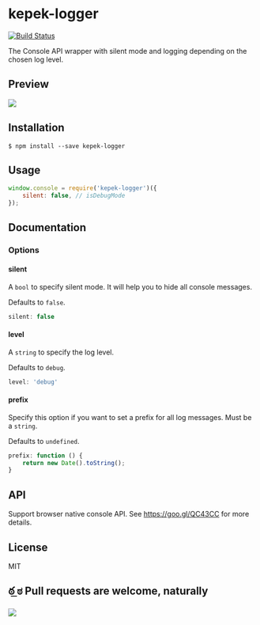 # kepek-logger

[![Build Status](https://secure.travis-ci.org/kepek/kepek-logger.png?branch=master)](http://travis-ci.org/kepek/kepek-logger)

The Console API wrapper with silent mode and logging depending on the chosen log level.

## Preview

![](http://kechner.name/github/kepek-logger/preview.png)

## Installation

```
$ npm install --save kepek-logger
```

## Usage

```js
window.console = require('kepek-logger')({
    silent: false, // isDebugMode
});
```

## Documentation

### Options

#### silent

A ``bool`` to specify silent mode. It will help you to hide all console messages.

Defaults to ``false``.

```js
silent: false
```


#### level

A ``string`` to specify the log level. 

Defaults to ``debug``.

```js
level: 'debug'
```

#### prefix

Specify this option if you want to set a prefix for all log messages. Must be a ``string``.

Defaults to ``undefined``.

```js
prefix: function () {
    return new Date().toString();
}
```

## API

Support browser native console API. See https://goo.gl/QC43CC for more details.

## License

MIT

## ఠ ͟ಠ Pull requests are welcome, naturally

![](http://i.imgur.com/Ikzywtp.gif)
